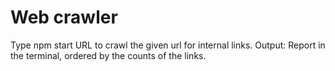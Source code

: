 # Web crawler

Type npm start URL to crawl the given url for internal links. 
Output: Report in the terminal, ordered by the counts of the links.  
